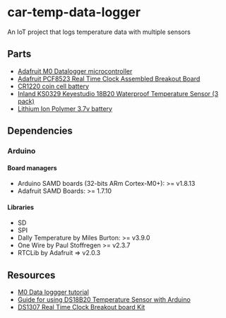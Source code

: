 # car-temp-data-logger

An IoT project that logs temperature data with multiple sensors

## Parts

- [Adafruit M0 Datalogger microcontroller](https://www.adafruit.com/product/2796)
- [Adafruit PCF8523 Real Time Clock Assembled Breakout Board](https://www.adafruit.com/product/3295)
- [CR1220 coin cell battery](https://www.adafruit.com/product/380)
- [Inland KS0329 Keyestudio 18B20 Waterproof Temperature Sensor (3 pack)](https://www.microcenter.com/product/639732/inland-ks0329-keyestudio-18b20-waterproof-temperature-sensor-47k-resistor-(3pcs))
- [Lithium Ion Polymer 3.7v battery](https://www.adafruit.com/product/328)


## Dependencies

### Arduino

#### Board managers

- Arduino SAMD boards (32-bits ARm Cortex-M0+): >= v1.8.13
- Adafruit SAMD Boards: >= 1.7.10

#### Libraries

- SD
- SPI
- Dally Temperature by Miles Burton: >= v3.9.0
- One Wire by Paul Stoffregen >= v2.3.7
- RTCLib by Adafruit => v2.0.3

## Resources

- [M0 Data loggger tutorial](https://learn.adafruit.com/adafruit-feather-m0-adalogger)
- [Guide for using DS18B20 Temperature Sensor with Arduino](https://randomnerdtutorials.com/guide-for-ds18b20-temperature-sensor-with-arduino/)
- [DS1307 Real Time Clock Breakout board Kit](https://learn.adafruit.com/ds1307-real-time-clock-breakout-board-kit/overview)
